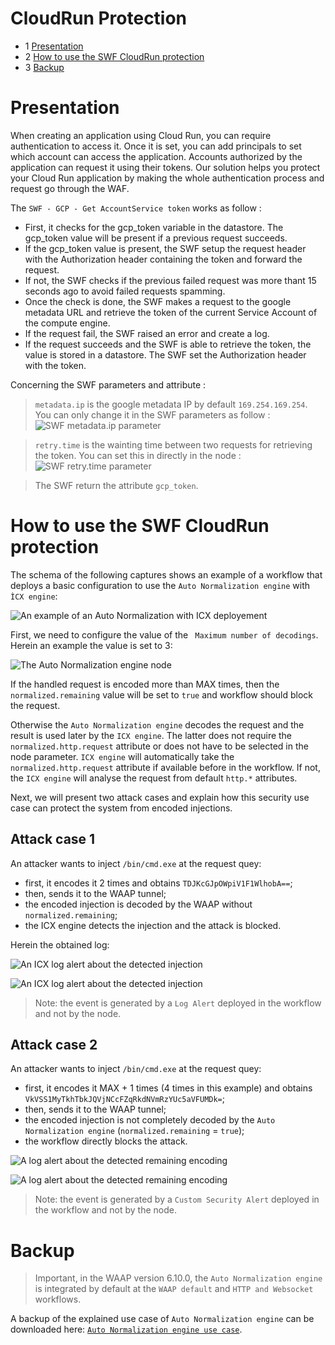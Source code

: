# CloudRun Protection

* 1 [Presentation](#presentation)
* 2 [How to use the SWF CloudRun protection](#how-to-use-the-swf-cloudrun-protection)
* 3 [Backup](#backup)


# Presentation
When creating an application using Cloud Run, you can require authentication to access it. Once it is set, you can add principals to set which account can access the application. Accounts authorized by the application can request it using their tokens. Our solution helps you protect your Cloud Run application by making the whole authentication process and request go through the WAF.

The `SWF - GCP - Get AccountService token` works as follow : 
- First, it checks for the gcp_token variable in the datastore. The gcp_token value will be present if a previous request succeeds.
- If the gcp_token value is present, the SWF setup the request header with the Authorization header containing the token and forward the request.
- If not, the SWF checks if the previous failed request was more thant 15 seconds ago to avoid failed requests spamming.
- Once the check is done, the SWF makes a request to the google metadata URL and retrieve the token of the current Service Account of the compute engine.
- If the request fail, the SWF raised an error and create a log.
- If the request succeeds and the SWF is able to retrieve the token, the value is stored in a datastore. The SWF set the Authorization header with the token.

Concerning the SWF parameters and attribute :
> `metadata.ip` is the google metadata IP by default `169.254.169.254`. You can only change it in the SWF parameters as follow :
![SWF metadata.ip parameter](./attachements/metadata.ip.png "SWF metadata.ip parameter")

> `retry.time` is the wainting time between two requests for retrieving the token. You can set this in directly in the node : 
![SWF retry.time parameter](./attachements/retry.time.png "SWF retry.time parameter")

> The SWF return the attribute `gcp_token`.

# How to use the SWF CloudRun protection

The schema of the following captures shows an example of a workflow that deploys a basic configuration to use the `Auto Normalization engine` with `ÌCX engine`:

![An example of an Auto Normalization with ICX deployement](./attachements/norm_icx.png "An example of an Auto Normalization with ICX deployement")

First, we need to configure the value of the ` Maximum number of decodings`. Herein an example the value is set to 3:

![The Auto Normalization engine node](./attachements/norm_conf.png "The Auto Normalization engine node")

If the handled request is encoded more than MAX times, then the `normalized.remaining` value will be set to `true` and workflow should block the request.

Otherwise the `Auto Normalization engine` decodes the request and the result is used later by the `ICX engine`. The latter does not require the `normalized.http.request` attribute or does not have to be selected in the node parameter. `ICX engine` will automatically take the `normalized.http.request` attribute if available before in the workflow. If not, the `ICX engine` will analyse the request from default `http.*` attributes.

Next, we will present two attack cases and explain how this security use case can protect the system from encoded injections.

## Attack case 1

An attacker wants to inject `/bin/cmd.exe` at the request quey:
- first, it encodes it 2 times and obtains `TDJKcGJpOWpiV1F1WlhobA==`;
- then, sends it to the WAAP tunnel;
- the encoded injection is decoded by the WAAP without `normalized.remaining`;
- the ICX engine detects the injection and the attack is blocked.

Herein the obtained log:

![An ICX log alert about the detected injection](./attachements/log_icx.png "An ICX log alert about the detected injection")

![An ICX log alert about the detected injection](./attachements/log_icx2.png "An ICX log alert about the detected injection")

> Note: the event is generated by a `Log Alert` deployed in the workflow and not by the node.

## Attack case 2

An attacker wants to inject `/bin/cmd.exe` at the request quey:
- first, it encodes it MAX + 1 times (4 times in this example) and obtains `VkVSS1MyTkhTbkJQVjNCcFZqRkdNVmRzYUc5aVFUMDk=`;
- then, sends it to the WAAP tunnel;
- the encoded injection is not completely decoded by the `Auto Normalization engine` (`normalized.remaining` = `true`);
- the workflow directly blocks the attack.

![A log alert about the detected remaining encoding](./attachements/log_exceed_max.png "A log alert about the detected remaining encoding")

![A log alert about the detected remaining encoding](./attachements/log_exceed_max2.png "A log alert about the detected remaining encoding")

> Note: the event is generated by a `Custom Security Alert` deployed in the workflow and not by the node.

# Backup

> Important, in the WAAP version 6.10.0, the `Auto Normalization engine` is integrated by default at the `WAAP default` and `HTTP and Websocket` workflows.

A backup of the explained use case of `Auto Normalization engine` can be downloaded here: [ `Auto Normalization engine use case`](./backup/WAAP%20Normalization.backup).
